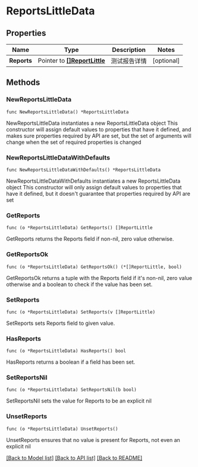 # ReportsLittleData

## Properties

Name | Type | Description | Notes
------------ | ------------- | ------------- | -------------
**Reports** | Pointer to [**[]ReportLittle**](ReportLittle.md) | 测试报告详情 | [optional] 

## Methods

### NewReportsLittleData

`func NewReportsLittleData() *ReportsLittleData`

NewReportsLittleData instantiates a new ReportsLittleData object
This constructor will assign default values to properties that have it defined,
and makes sure properties required by API are set, but the set of arguments
will change when the set of required properties is changed

### NewReportsLittleDataWithDefaults

`func NewReportsLittleDataWithDefaults() *ReportsLittleData`

NewReportsLittleDataWithDefaults instantiates a new ReportsLittleData object
This constructor will only assign default values to properties that have it defined,
but it doesn't guarantee that properties required by API are set

### GetReports

`func (o *ReportsLittleData) GetReports() []ReportLittle`

GetReports returns the Reports field if non-nil, zero value otherwise.

### GetReportsOk

`func (o *ReportsLittleData) GetReportsOk() (*[]ReportLittle, bool)`

GetReportsOk returns a tuple with the Reports field if it's non-nil, zero value otherwise
and a boolean to check if the value has been set.

### SetReports

`func (o *ReportsLittleData) SetReports(v []ReportLittle)`

SetReports sets Reports field to given value.

### HasReports

`func (o *ReportsLittleData) HasReports() bool`

HasReports returns a boolean if a field has been set.

### SetReportsNil

`func (o *ReportsLittleData) SetReportsNil(b bool)`

 SetReportsNil sets the value for Reports to be an explicit nil

### UnsetReports
`func (o *ReportsLittleData) UnsetReports()`

UnsetReports ensures that no value is present for Reports, not even an explicit nil

[[Back to Model list]](../README.md#documentation-for-models) [[Back to API list]](../README.md#documentation-for-api-endpoints) [[Back to README]](../README.md)


